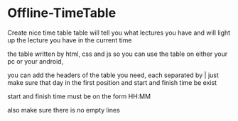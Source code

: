 # Offline-TimeTable
Create nice time table 
table will tell you what lectures you have and will light up the lecture you have in the current time

the table written by html, css and js
so you can use the table on either your pc or your android, 

you can add the headers of the table you need, each separated by |
just make sure that day in the first position and start and finish time be exist

start and finish time must be on the form HH:MM

also make sure there is no empty lines
